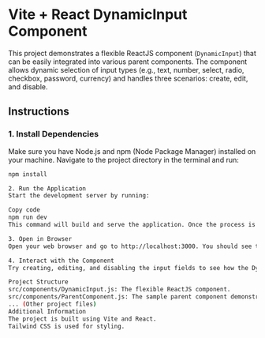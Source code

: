 # Vite + React DynamicInput Component

This project demonstrates a flexible ReactJS component (`DynamicInput`) that can be easily integrated into various parent components. The component allows dynamic selection of input types (e.g., text, number, select, radio, checkbox, password, currency) and handles three scenarios: create, edit, and disable.

## Instructions

### 1. Install Dependencies

Make sure you have Node.js and npm (Node Package Manager) installed on your machine. Navigate to the project directory in the terminal and run:

```bash
npm install

2. Run the Application
Start the development server by running:

Copy code
npm run dev
This command will build and serve the application. Once the process is complete, you should see a message indicating that the server is running. By default, Vite uses http://localhost:3000 as the development server address.

3. Open in Browser
Open your web browser and go to http://localhost:3000. You should see the "Parent Component" page with the sample input fields.

4. Interact with the Component
Try creating, editing, and disabling the input fields to see how the DynamicInput component behaves in different scenarios.

Project Structure
src/components/DynamicInput.js: The flexible ReactJS component.
src/components/ParentComponent.js: The sample parent component demonstrating the usage of DynamicInput.
... (Other project files)
Additional Information
The project is built using Vite and React.
Tailwind CSS is used for styling.